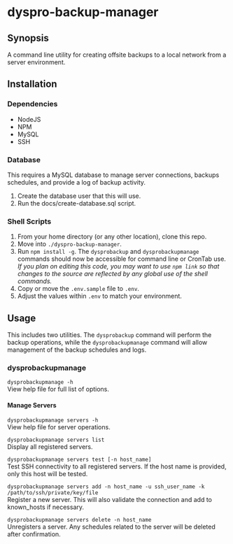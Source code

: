 # dyspro-backup-manager

## Synopsis
A command line utility for creating offsite backups to a local network from a server environment.

## Installation

### Dependencies

*   NodeJS
*   NPM
*   MySQL
*   SSH

### Database
This requires a MySQL database to manage server connections, backups schedules, and provide a log of backup activity.

1.  Create the database user that this will use.
2.  Run the docs/create-database.sql script.

### Shell Scripts

1.  From your home directory (or any other location), clone this repo.
2.  Move into `./dyspro-backup-manager`.
3.  Run `npm install -g`. The `dysprobackup` and `dysprobackupmanage` commands should now be accessible for command line or CronTab use. _If you plan on editing this code, you may want to use `npm link` so that changes to the source are reflected by any global use of the shell commands._
4.  Copy or move the `.env.sample` file to `.env`.
5.  Adjust the values within `.env` to match your environment.

## Usage
This includes two utilities. The `dysprobackup` command will perform the backup operations, while the `dysprobackupmanage` command will allow management of the backup schedules and logs.

### dysprobackupmanage

`dysprobackupmanage -h`  
View help file for full list of options.

#### Manage Servers

`dysprobackupmanage servers -h`  
View help file for server operations.

`dysprobackupmanage servers list`  
Display all registered servers.

`dysprobackupmanage servers test [-n host_name]`  
Test SSH connectivity to all registered servers. If the host name is provided, only this host will be tested.

`dysprobackupmanage servers add -n host_name -u ssh_user_name -k /path/to/ssh/private/key/file`  
Register a new server. This will also validate the connection and add to known_hosts if necessary.

`dysprobackupmanage servers delete -n host_name`  
Unregisters a server. Any schedules related to the server will be deleted after confirmation.